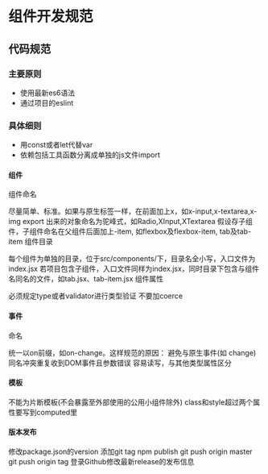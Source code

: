# 组件开发规范

## 代码规范

### 主要原则

* 使用最新es6语法
* 通过项目的eslint

### 具体细则

* 用const或者let代替var
* 依赖包括工具函数分离成单独的js文件import

#### 组件

组件命名

尽量简单、标准。如果与原生标签一样，在前面加上x，如x-input,x-textarea,x-img
export 出来的对象命名为驼峰式，如Radio,XInput,XTextarea
假设存子组件，子组件命名在父组件后面加上-item, 如flexbox及flexbox-item, tab及tab-item
组件目录

每个组件为单独的目录，位于src/components/下，目录名全小写，入口文件为index.jsx
若项目包含子组件，入口文件同样为index.jsx，同时目录下包含与组件名同名的文件，如tab.jsx、tab-item.jsx
组件属性

必须规定type或者validator进行类型验证
不要加coerce
#### 事件

命名

统一以on前缀，如on-change。这样规范的原因：
避免与原生事件(如 change) 同名冲突重复收到DOM事件且参数错误
容易读写，与其他类型属性区分
#### 模板

不能为片断模板(不会暴露至外部使用的公用小组件除外)
class和style超过两个属性要写到computed里
#### 版本发布

修改package.json的version
添加git tag
npm publish
git push origin master
git push origin tag
登录Github修改最新release的发布信息